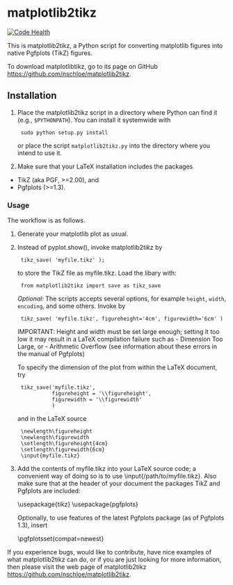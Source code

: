 # matplotlib2tikz

[![Code Health](https://landscape.io/github/nschloe/matplotlib2tikz/master/landscape.png)](https://landscape.io/github/nschloe/matplotlib2tikz/master)


This is matplotlib2tikz, a Python script for converting matplotlib figures into
native Pgfplots (TikZ) figures.

To download matplotlibtikz, go to its page on GitHub
https://github.com/nschloe/matplotlib2tikz.

## Installation
1. Place the matplotlib2tikz script in a directory where Python can find
    it (e.g., `$PYTHONPATH`).
    You can install it systemwide with

        sudo python setup.py install

   or place the script `matplotlib2tikz.py` into the directory where you
   intend to use it.

2. Make sure that your LaTeX installation includes the packages

  * TikZ (aka PGF, >=2.00), and
  *  Pgfplots (>=1.3).

### Usage
The workflow is as follows.

1. Generate your matplotlib plot as usual.

2. Instead of pyplot.show(), invoke matplotlib2tikz by

        tikz_save( 'myfile.tikz' );

   to store the TikZ file as myfile.tikz. Load the libary with:

        from matplotlib2tikz import save as tikz_save

      _Optional:_
      The scripts accepts several options, for example `height`, `width`,
      `encoding`, and some others. Invoke by

        tikz_save( 'myfile.tikz', figureheight='4cm', figurewidth='6cm' )


     IMPORTANT:
     Height and width must be set large enough; setting it too low it may
     result in a LaTeX compilation failure such as
        - Dimension Too Large, or
        - Arithmetic Overflow
      (see information about these errors in the manual of Pgfplots)

      To specify the dimension of the plot from within the LaTeX document, try
        
        tikz_save('myfile.tikz',
                  figureheight = '\\figureheight',
                  figurewidth = '\\figurewidth'
                  )

      and in the LaTeX source
 
        \newlength\figureheight
        \newlength\figurewidth
        \setlength\figureheight{4cm}
        \setlength\figurewidth{6cm}
        \input{myfile.tikz}

  3. Add the contents of myfile.tikz into your LaTeX source code; a convenient
      way of doing so is to use \input{/path/to/myfile.tikz}. Also make sure
      that at the header of your document the packages TikZ and Pgfplots are
      included:

        \usepackage{tikz}
        \usepackage{pgfplots}

      Optionally, to use features of the latest Pgfplots package (as of
      Pgfplots 1.3), insert

        \pgfplotsset{compat=newest}


If you experience bugs, would like to contribute, have nice examples of what
matplotlib2tikz can do, or if you are just looking for more information, then
please visit the web page of matplotlib2tikz
https://github.com/nschloe/matplotlib2tikz.
